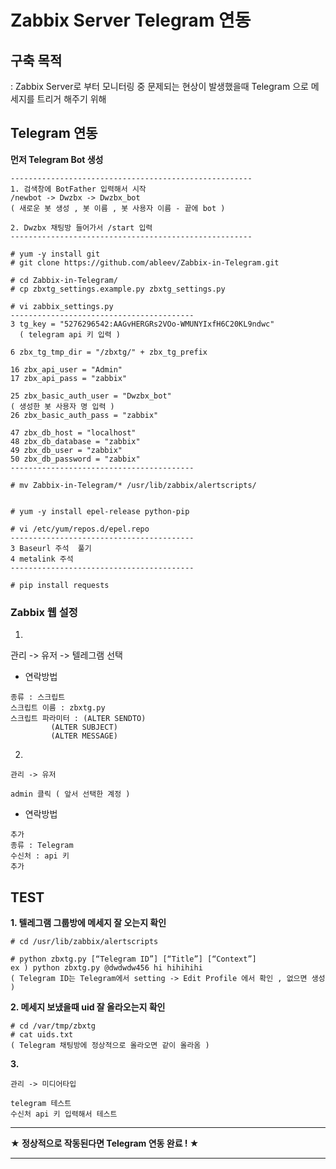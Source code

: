 # Zabbix Server Telegram 연동

## 구축 목적
: Zabbix Server로 부터 모니터링 중 문제되는 현상이 발생했을때 Telegram 으로 메세지를 트리거 해주기 위해

## Telegram 연동

**먼저 Telegram Bot 생성**
```
------------------------------------------------------
1. 검색창에 BotFather 입력해서 시작
/newbot -> Dwzbx -> Dwzbx_bot
( 새로운 봇 생성 , 봇 이름 , 봇 사용자 이름 - 끝에 bot )

2. Dwzbx 채팅방 들어가서 /start 입력
------------------------------------------------------
```
```
# yum -y install git
# git clone https://github.com/ableev/Zabbix-in-Telegram.git

# cd Zabbix-in-Telegram/
# cp zbxtg_settings.example.py zbxtg_settings.py

# vi zabbix_settings.py
-----------------------------------------
3 tg_key = "5276296542:AAGvHERGRs2VOo-WMUNYIxfH6C20KL9ndwc"
  ( telegram api 키 입력 )

6 zbx_tg_tmp_dir = "/zbxtg/" + zbx_tg_prefix

16 zbx_api_user = "Admin"
17 zbx_api_pass = "zabbix"

25 zbx_basic_auth_user = "Dwzbx_bot"
( 생성한 봇 사용자 명 입력 )
26 zbx_basic_auth_pass = "zabbix"

47 zbx_db_host = "localhost"
48 zbx_db_database = "zabbix"
49 zbx_db_user = "zabbix"
50 zbx_db_password = "zabbix"
-----------------------------------------

# mv Zabbix-in-Telegram/* /usr/lib/zabbix/alertscripts/


# yum -y install epel-release python-pip

# vi /etc/yum/repos.d/epel.repo
-----------------------------------------
3 Baseurl 주석  풀기
4 metalink 주석
-----------------------------------------

# pip install requests
```

### Zabbix 웹 설정

1.
관리 -> 유저 -> 텔레그램 선택

- 연락방법
```
종류 : 스크립트
스크립트 이름 : zbxtg.py
스크립트 파라미터 : (ALTER SENDTO)
		 (ALTER SUBJECT)
		 (ALTER MESSAGE)
```

2.
```
관리 -> 유저

admin 클릭 ( 앞서 선택한 계정 )
```
- 연락방법
```
추가
종류 : Telegram
수신처 : api 키
추가
```

## TEST

**1. 텔레그램 그룹방에 메세지 잘 오는지 확인**
```
# cd /usr/lib/zabbix/alertscripts

# python zbxtg.py [“Telegram ID”] [“Title”] [“Context”]
ex ) python zbxtg.py @dwdwdw456 hi hihihihi
( Telegram ID는 Telegram에서 setting -> Edit Profile 에서 확인 , 없으면 생성 )

```

**2. 메세지 보냈을때 uid 잘 올라오는지 확인**

```
# cd /var/tmp/zbxtg
# cat uids.txt
( Telegram 채팅방에 정상적으로 올라오면 같이 올라옴 )
```

**3.**
```
관리 -> 미디어타입

telegram 테스트
수신처 api 키 입력해서 테스트
```

***
**★ 정상적으로 작동된다면 Telegram 연동 완료 ! ★**
***
